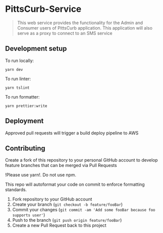 # PittsCurb-Service

> This web service provides the functionality for the Admin and Consumer users of PittsCurb application.
> This application will also serve as a proxy to connect to an SMS service

## Development setup

To run locally:

```
yarn dev
```

To run linter:

```
yarn tslint
```

To run formatter:

```
yarn prettier:write
```

## Deployment
Approved pull requests will trigger a build deploy pipeline to AWS

## Contributing
Create a fork of this repository to your personal GitHub account to develop feature branches that can be merged via Pull Requests

!Please use yarn!. Do not use npm.

This repo will autoformat your code on commit to enforce formatting standards.

1. Fork repository to your GitHub account
2. Create your branch (`git checkout -b feature/fooBar`)
3. Commit your changes (`git commit -am 'Add some fooBar because foo supports user'`)
4. Push to the branch (`git push origin feature/fooBar`)
5. Create a new Pull Request back to this project
